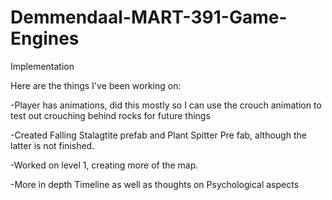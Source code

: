 # Demmendaal-MART-391-Game-Engines
Implementation


Here are the things I've been working on:

  -Player has animations, did this mostly so I can use the crouch animation to test out crouching behind rocks for future things
 
  -Created Falling Stalagtite prefab and Plant Spitter Pre fab, although the latter is not finished.
  
  -Worked on level 1, creating more of the map.
  
  -More in depth Timeline as well as thoughts on Psychological aspects
